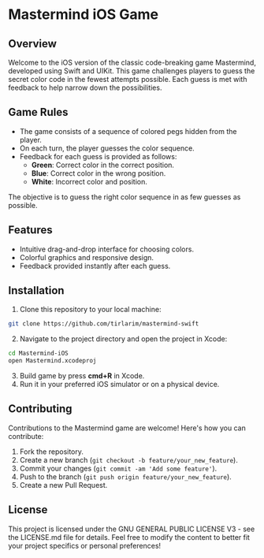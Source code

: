 # Mastermind iOS Game

## Overview

Welcome to the iOS version of the classic code-breaking game Mastermind, developed using Swift and UIKit.
This game challenges players to guess the secret color code in the fewest attempts possible.
Each guess is met with feedback to help narrow down the possibilities.

## Game Rules

- The game consists of a sequence of colored pegs hidden from the player.
- On each turn, the player guesses the color sequence.
- Feedback for each guess is provided as follows:
  - **Green**: Correct color in the correct position.
  - **Blue**: Correct color in the wrong position.
  - **White**: Incorrect color and position.

The objective is to guess the right color sequence in as few guesses as possible.

## Features

- Intuitive drag-and-drop interface for choosing colors.
- Colorful graphics and responsive design.
- Feedback provided instantly after each guess.

## Installation

1) Clone this repository to your local machine:

```bash
git clone https://github.com/tirlarim/mastermind-swift
```

2) Navigate to the project directory and open the project in Xcode:

```bash
cd Mastermind-iOS
open Mastermind.xcodeproj
```

3) Build game by press **cmd+R** in Xcode.
5) Run it in your preferred iOS simulator or on a physical device.

## Contributing

Contributions to the Mastermind game are welcome! Here's how you can contribute:

1. Fork the repository.
2. Create a new branch (`git checkout -b feature/your_new_feature`).
3. Commit your changes (`git commit -am 'Add some feature'`).
4. Push to the branch (`git push origin feature/your_new_feature`).
5. Create a new Pull Request.

## License

This project is licensed under the GNU GENERAL PUBLIC LICENSE V3 - see the LICENSE.md file for details.
Feel free to modify the content to better fit your project specifics or personal preferences!

